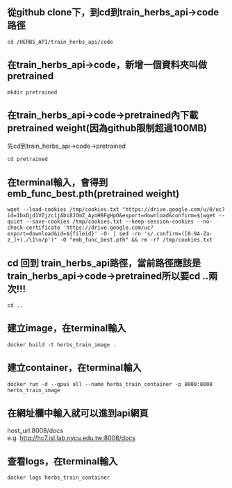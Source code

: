 ## 從github clone下，到cd到train_herbs_api->code路徑  
```
cd /HERBS_API/train_herbs_api/code
```

## 在train_herbs_api->code，新增一個資料夾叫做pretrained
```
mkdir pretrained
```

## 在train_herbs_api->code->pretrained內下載pretrained weight(因為github限制超過100MB)  
先cd到train_herbs_api->code->pretrained  
```
cd pretrained
```

## 在terminal輸入，會得到emb_func_best.pth(pretrained weight)  
```
wget --load-cookies /tmp/cookies.txt "https://drive.google.com/u/0/uc?id=1bxDjd1VZjzc1jAbi8JOmZ_AyoHBFgHpO&export=download&confirm=$(wget --quiet --save-cookies /tmp/cookies.txt --keep-session-cookies --no-check-certificate 'https://drive.google.com/uc?export=download&id=${fileid}' -O- | sed -rn 's/.confirm=([0-9A-Za-z_]+)./\1\n/p')" -O "emb_func_best.pth" && rm -rf /tmp/cookies.txt
```

## cd 回到 train_herbs_api路徑，當前路徑應該是train_herbs_api->code->pretrained所以要cd ..兩次!!!
```
cd ..
```

## 建立image，在terminal輸入
```
docker build -t herbs_train_image .
```

## 建立container，在terminal輸入
```
docker run -d --gpus all --name herbs_train_container -p 8008:8008 herbs_train_image
```

## 在網址欄中輸入就可以進到api網頁
host_url:8008/docs  
e.g. http://hc7.isl.lab.nycu.edu.tw:8008/docs

## 查看logs，在terminal輸入
```
docker logs herbs_train_container
```
